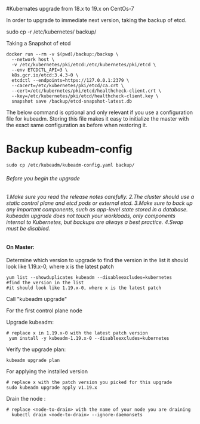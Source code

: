 
#Kubernates upgrade from 18.x to 19.x on CentOs-7
  
In order to upgrade to immediate next version, taking the backup of etcd.
  
  sudo cp -r /etc/kubernetes/ backup/
  
  Taking a Snapshot of etcd
  
  ```
  docker run --rm -v $(pwd)/backup:/backup \
    --network host \
    -v /etc/kubernetes/pki/etcd:/etc/kubernetes/pki/etcd \
    --env ETCDCTL_API=3 \
    k8s.gcr.io/etcd:3.4.3-0 \
    etcdctl --endpoints=https://127.0.0.1:2379 \
    --cacert=/etc/kubernetes/pki/etcd/ca.crt \
    --cert=/etc/kubernetes/pki/etcd/healthcheck-client.crt \
    --key=/etc/kubernetes/pki/etcd/healthcheck-client.key \
    snapshot save /backup/etcd-snapshot-latest.db 
  ```
 
The below command is optional and only relevant if you use a configuration file for kubeadm. Storing this file makes it easy to initialize the master with the exact same configuration as before when restoring it.
  # Backup kubeadm-config
    sudo cp /etc/kubeadm/kubeadm-config.yaml backup/
  
  
<h6> Before you begin the upgrade <h6>
  1.Make sure you read the release notes carefully.
  2.The cluster should use a static control plane and etcd pods or external etcd.
  3.Make sure to back up any important components, such as app-level state stored in a database. kubeadm upgrade does not touch your workloads, only components       internal to Kubernetes, but backups are always a best practice.
  4.Swap must be disabled.
 
  <h4> On Master: </h4>
  Determine which version to upgrade to 
  find the version in the list
  it should look like 1.19.x-0, where x is the latest patch
  
  
  ``` 
  yum list --showduplicates kubeadm --disableexcludes=kubernetes
  #find the version in the list
  #it should look like 1.19.x-0, where x is the latest patch
  ```

  Call "kubeadm upgrade"

  For the first control plane node

  Upgrade kubeadm:

  
  
  ```
  # replace x in 1.19.x-0 with the latest patch version
   yum install -y kubeadm-1.19.x-0 --disableexcludes=kubernetes
  ```
   Verify the upgrade plan:
  ```
  kubeadm upgrade plan
  ```
  For applying the installed version 
  ```
  # replace x with the patch version you picked for this upgrade
  sudo kubeadm upgrade apply v1.19.x
  ```
Drain the node :
  
  ```
  # replace <node-to-drain> with the name of your node you are draining
    kubectl drain <node-to-drain> --ignore-daemonsets
  ```
